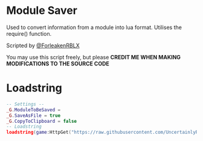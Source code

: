 # Module Saver
Used to convert information from a module into lua format. Utilises the require() function.

Scripted by [@ForleakenRBLX](https://www.youtube.com/@ForleakenRBLX)

You may use this script freely, but please **CREDIT ME WHEN MAKING MODIFICATIONS TO THE SOURCE CODE**

# Loadstring
```lua
-- Settings --
_G.ModuleToBeSaved =
_G.SaveAsFile = true
_G.CopyToClipboard = false
-- Loadstring
loadstring(game:HttpGet("https://raw.githubusercontent.com/UncertainlyRound/ModuleSaver/refs/heads/main/main.lua"))()
```
